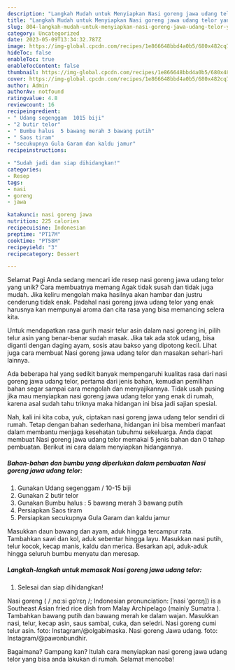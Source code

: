 ```yaml
---
description: "Langkah Mudah untuk Menyiapkan Nasi goreng jawa udang telor yang Lezat Sekali, Mantap"
title: "Langkah Mudah untuk Menyiapkan Nasi goreng jawa udang telor yang Lezat Sekali, Mantap"
slug: 804-langkah-mudah-untuk-menyiapkan-nasi-goreng-jawa-udang-telor-yang-lezat-sekali-mantap
category: Uncategorized
date: 2023-05-09T13:34:32.787Z
image: https://img-global.cpcdn.com/recipes/1e866648bbd4a0b5/680x482cq70/nasi-goreng-jawa-udang-telor-foto-resep-utama.jpg
hideToc: false
enableToc: true
enableTocContent: false
thumbnail: https://img-global.cpcdn.com/recipes/1e866648bbd4a0b5/680x482cq70/nasi-goreng-jawa-udang-telor-foto-resep-utama.jpg
cover: https://img-global.cpcdn.com/recipes/1e866648bbd4a0b5/680x482cq70/nasi-goreng-jawa-udang-telor-foto-resep-utama.jpg
author: Admin
authorAv: notfound
ratingvalue: 4.8
reviewcount: 16
recipeingredient:
- " Udang segenggam  1015 biji"
- "2 butir telor"
- " Bumbu halus  5 bawang merah 3 bawang putih"
- " Saos tiram"
- "secukupnya Gula Garam dan kaldu jamur"
recipeinstructions:

- "Sudah jadi dan siap dihidangkan!"
categories:
- Resep
tags:
- nasi
- goreng
- jawa

katakunci: nasi goreng jawa 
nutrition: 225 calories
recipecuisine: Indonesian
preptime: "PT17M"
cooktime: "PT58M"
recipeyield: "3"
recipecategory: Dessert

---
```



Selamat Pagi Anda sedang mencari ide resep nasi goreng jawa udang telor yang unik? Cara membuatnya memang Agak tidak susah dan tidak juga mudah. Jika keliru mengolah maka hasilnya akan hambar dan justru cenderung tidak enak. Padahal nasi goreng jawa udang telor yang enak harusnya kan mempunyai aroma dan cita rasa yang bisa memancing selera kita.


Untuk mendapatkan rasa gurih masir telur asin dalam nasi goreng ini, pilih telur asin yang benar-benar sudah masak. Jika tak ada stok udang, bisa diganti dengan daging ayam, sosis atau bakso yang dipotong kecil. Lihat juga cara membuat Nasi goreng jawa udang telor dan masakan sehari-hari lainnya.

Ada beberapa hal yang sedikit banyak mempengaruhi kualitas rasa dari nasi goreng jawa udang telor, pertama dari jenis bahan, kemudian pemilihan bahan segar sampai cara mengolah dan menyajikannya. Tidak usah pusing jika mau menyiapkan nasi goreng jawa udang telor yang enak di rumah, karena asal sudah tahu triknya maka hidangan ini bisa jadi sajian spesial.


Nah, kali ini kita coba, yuk, ciptakan nasi goreng jawa udang telor sendiri di rumah. Tetap dengan bahan sederhana, hidangan ini bisa memberi manfaat dalam membantu menjaga kesehatan tubuhmu sekeluarga. Anda dapat membuat Nasi goreng jawa udang telor memakai 5 jenis bahan dan 0 tahap pembuatan. Berikut ini cara dalam menyiapkan hidangannya.

<!--inarticleads1-->

##### Bahan-bahan dan bumbu yang diperlukan dalam pembuatan Nasi goreng jawa udang telor:

1. Gunakan  Udang segenggam / 10-15 biji
1. Gunakan 2 butir telor
1. Gunakan  Bumbu halus : 5 bawang merah 3 bawang putih
1. Persiapkan  Saos tiram
1. Persiapkan secukupnya Gula Garam dan kaldu jamur


Masukkan daun bawang dan ayam, aduk hingga tercampur rata. Tambahkan sawi dan kol, aduk sebentar hingga layu. Masukkan nasi putih, telur kocok, kecap manis, kaldu dan merica. Besarkan api, aduk-aduk hingga seluruh bumbu menyatu dan meresap. 

<!--inarticleads2-->

##### Langkah-langkah untuk memasak Nasi goreng jawa udang telor:


1. Selesai dan siap dihidangkan!

Nasi goreng ( / ˌnɑːsi ɡɒˈrɛŋ /; Indonesian pronunciation: [ˈnasi ˈɡorɛŋ]) is a Southeast Asian fried rice dish from Malay Archipelago (mainly Sumatra ). Tambahkan bawang putih dan bawang merah ke dalam wajan. Masukkan nasi, telur, kecap asin, saus sambal, cuka, dan seledri. Nasi goreng cumi telur asin. foto: Instagram/@olgabimaska. Nasi goreng Jawa udang. foto: Instagram/@pawonbundhir. 

Bagaimana? Gampang kan? Itulah cara menyiapkan nasi goreng jawa udang telor yang bisa anda lakukan di rumah. Selamat mencoba!
